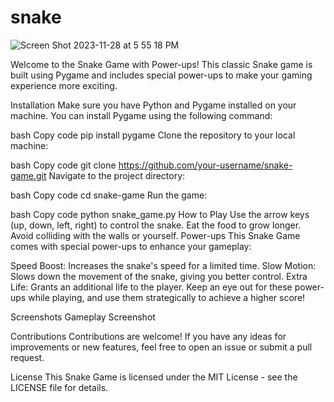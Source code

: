 # snake

![Screen Shot 2023-11-28 at 5 55 18 PM](https://github.com/RyanRoth360/snake/assets/79335852/694b6b2a-484b-4f79-bb1c-405144e3dfc7)

Welcome to the Snake Game with Power-ups! This classic Snake game is built using Pygame and includes special power-ups to make your gaming experience more exciting.

Installation
Make sure you have Python and Pygame installed on your machine. You can install Pygame using the following command:

bash
Copy code
pip install pygame
Clone the repository to your local machine:

bash
Copy code
git clone https://github.com/your-username/snake-game.git
Navigate to the project directory:

bash
Copy code
cd snake-game
Run the game:

bash
Copy code
python snake_game.py
How to Play
Use the arrow keys (up, down, left, right) to control the snake.
Eat the food to grow longer.
Avoid colliding with the walls or yourself.
Power-ups
This Snake Game comes with special power-ups to enhance your gameplay:

Speed Boost: Increases the snake's speed for a limited time.
Slow Motion: Slows down the movement of the snake, giving you better control.
Extra Life: Grants an additional life to the player.
Keep an eye out for these power-ups while playing, and use them strategically to achieve a higher score!

Screenshots
Gameplay Screenshot

Contributions
Contributions are welcome! If you have any ideas for improvements or new features, feel free to open an issue or submit a pull request.

License
This Snake Game is licensed under the MIT License - see the LICENSE file for details.
